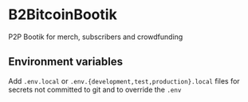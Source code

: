 # B2BitcoinBootik

P2P Bootik for merch, subscribers and crowdfunding

## Environment variables

Add `.env.local` or `.env.{development,test,production}.local` files for secrets not committed to git and to override the `.env`
